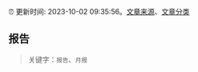 :alarm_clock: 更新时间: 2023-10-02 09:35:56。[文章来源](/README.md)、[文章分类](/TAGS.md)

## 报告


> 关键字：`报告`、`月报`



